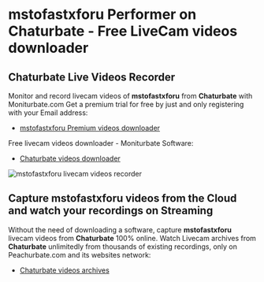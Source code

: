 # mstofastxforu Performer on Chaturbate - Free LiveCam videos downloader

## Chaturbate Live Videos Recorder

Monitor and record livecam videos of **mstofastxforu** from **Chaturbate** with Moniturbate.com
Get a premium trial for free by just and only registering with your Email address:
* [mstofastxforu Premium videos downloader](https://moniturbate.com/request-demo-licence-key.html)

Free livecam videos downloader - Moniturbate Software:
* [Chaturbate videos downloader](https://moniturbate.com/moniturbate-download-software.html)

![mstofastxforu livecam videos recorder](https://peachurnet.com/templates/moniturbate-software.png)


## Capture mstofastxforu videos from the Cloud and watch your recordings on Streaming

Without the need of downloading a software, capture **mstofastxforu** livecam videos from **Chaturbate** 100% online.
Watch Livecam archives from **Chaturbate** unlimitedly from thousands of existing recordings, only on Peachurbate.com and its websites network:
* [Chaturbate videos archives](https://peachurnet.com/)